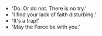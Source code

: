 - 'Do. Or do not. There is no try.'
- 'I find your lack of faith disturbing.'
- 'It's a trap!'
- 'May the Force be with you.'
